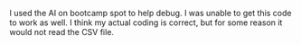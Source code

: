 I used the AI on bootcamp spot to help debug. I was unable to get this code to work as well. I think my actual coding is correct, but for some reason it would not read the CSV file.
